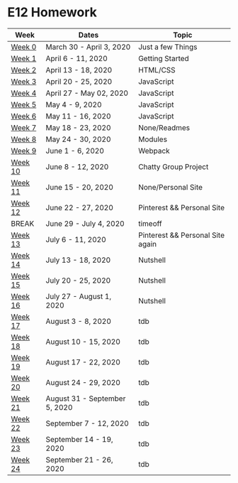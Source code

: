 # E12 Homework

| Week | Dates | Topic |
|---|---|---|
| [Week 0](./week00.md) | March 30 - April 3, 2020 | Just a few Things |
| [Week 1](./week01.md) | April 6 - 11, 2020 | Getting Started |
| [Week 2](./week02.md) | April 13 - 18, 2020 | HTML/CSS |
| [Week 3](./week03.md) | April 20 - 25, 2020 | JavaScript |
| [Week 4](./week04.md) | April 27 - May 02, 2020 | JavaScript |
| [Week 5](./week05.md) | May 4 - 9, 2020 | JavaScript |
| [Week 6](./week06.md) | May 11 - 16, 2020 | JavaScript |
| [Week 7](./week07.md) | May 18 - 23, 2020 | None/Readmes |
| [Week 8](./week08.md) | May 24 - 30, 2020 | Modules |
| [Week 9](./week09.md) | June 1 - 6, 2020 | Webpack |
| [Week 10](./week10.md) | June 8 - 12, 2020 | Chatty Group Project |
| [Week 11](./week11.md) | June 15 - 20, 2020 | None/Personal Site |
| [Week 12](./week12.md) | June 22 - 27, 2020 | Pinterest && Personal Site |
| BREAK | June 29 - July 4, 2020 | timeoff |
| [Week 13](./week13.md) | July 6 - 11, 2020 | Pinterest && Personal Site again |
| [Week 14](./week14.md) | July 13 - 18, 2020 | Nutshell |
| [Week 15](./week15.md) | July 20 - 25, 2020 | Nutshell |
| [Week 16](./week16.md) | July 27 - August 1, 2020 | Nutshell |
| [Week 17](./week17.md) | August 3 - 8, 2020 | tdb |
| [Week 18](./week18.md) | August 10 - 15, 2020 | tdb |
| [Week 19](./week19.md) | August 17 - 22, 2020 | tdb |
| [Week 20](./week20.md) | August 24 - 29, 2020 | tdb |
| [Week 21](./week21.md) | August 31 - September 5, 2020 | tdb |
| [Week 22](./week22.md) | September 7 - 12, 2020 | tdb |
| [Week 23](./week23.md) | September 14 - 19, 2020 | tdb |
| [Week 24](./week24.md) | September 21 - 26, 2020 | tdb |
